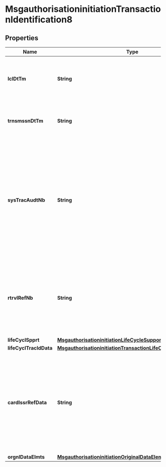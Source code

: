 

# MsgauthorisationinitiationTransactionIdentification8

## Properties

Name | Type | Description | Notes
------------ | ------------- | ------------- | -------------
**lclDtTm** | **String** | Local date and time the transaction takes place at the card acceptor location. |  [optional]
**trnsmssnDtTm** | **String** | Date and time expressed in UTC of the message as sent by the initiator. |  [optional]
**sysTracAudtNb** | **String** | Number assigned by a transaction originator to assist in identifying a transaction uniquely. The trace number remains unchanged for all messages within a two-message exchange (for example, request/repeat and response). |  [optional]
**rtrvlRefNb** | **String** | Reference supplied by the system retaining the original source information and used to assist in locating that information or a copy thereof. |  [optional]
**lifeCyclSpprt** | [**MsgauthorisationinitiationLifeCycleSupport1Code**](MsgauthorisationinitiationLifeCycleSupport1Code.md) |  |  [optional]
**lifeCyclTracIdData** | [**MsgauthorisationinitiationTransactionLifeCycleIdentification1**](MsgauthorisationinitiationTransactionLifeCycleIdentification1.md) |  |  [optional]
**cardIssrRefData** | **String** | Data supplied by a card issuer in an authorisation response, financial response message or in a chargeback transaction that the acquirer may be required to provide in subsequent transactions. |  [optional]
**orgnlDataElmts** | [**MsgauthorisationinitiationOriginalDataElements1**](MsgauthorisationinitiationOriginalDataElements1.md) |  |  [optional]



